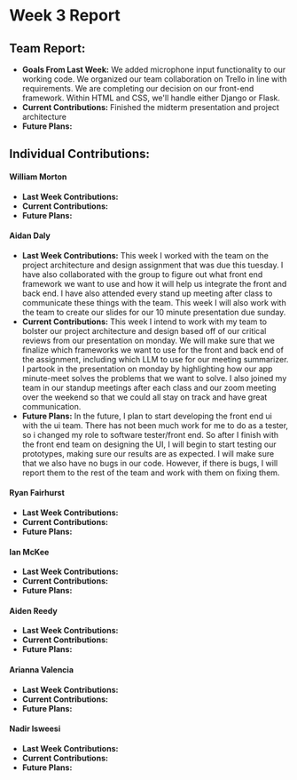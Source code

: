 # Week 3 Report

## Team Report:
- **Goals From Last Week:**   We added microphone input functionality to our working code. We organized our team collaboration on Trello in line with requirements. We are completing our decision on our front-end framework. Within HTML and CSS, we'll handle either Django or Flask. 
- **Current Contributions:** Finished the midterm presentation and project architecture 
- **Future Plans:** 

## Individual Contributions:
#### William Morton
- **Last Week Contributions:** 
- **Current Contributions:** 
- **Future Plans:**

#### Aidan Daly
- **Last Week Contributions:** This week I worked with the team on the project architecture and design assignment that was due this tuesday. I have also collaborated with the group to figure out what front end framework we want to use and how it will help us integrate the front and back end. I have also attended every stand up meeting after class to communicate these things with the team. This week I will also work with the team to create our slides for our 10 minute presentation due sunday. 
- **Current Contributions:** This week I intend to work with my team to bolster our project architecture and design based off of our critical reviews from our presentation on monday. We will make sure that we finalize which frameworks we want to use for the front and back end of the assignment, including which LLM to use for our meeting summarizer. I partook in the presentation on monday by highlighting how our app minute-meet solves the problems that we want to solve. I also joined my team in our standup meetings after each class and our zoom meeting over the weekend so that we could all stay on track and have great communication. 
- **Future Plans:** In the future, I plan to start developing the front end ui with the ui team. There has not been much work for me to do as a tester, so i changed my role to software tester/front end. So after I finish with the front end team on designing the UI, I will begin to start testing our prototypes, making sure our results are as expected. I will make sure that we also have no bugs in our code. However, if there is bugs, I will report them to the rest of the team and work with them on fixing them. 

#### Ryan Fairhurst
- **Last Week Contributions:** 
- **Current Contributions:** 
- **Future Plans:**

#### Ian McKee
- **Last Week Contributions:** 
- **Current Contributions:** 
- **Future Plans:** 

#### Aiden Reedy
- **Last Week Contributions:** 
- **Current Contributions:** 
- **Future Plans:** 

#### Arianna Valencia
- **Last Week Contributions:** 
- **Current Contributions:** 
- **Future Plans:** 

#### Nadir Isweesi
- **Last Week Contributions:** 
- **Current Contributions:**
- **Future Plans:** 
